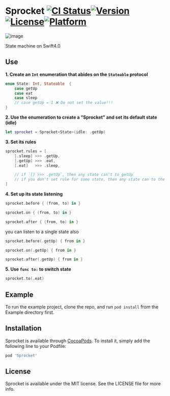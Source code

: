 # Sprocket [![CI Status](http://img.shields.io/travis/Wzxhaha/Sprocket.svg?style=flat)](https://travis-ci.org/Wzxhaha/Sprocket)[![Version](https://img.shields.io/cocoapods/v/Sprocket.svg?style=flat)](http://cocoapods.org/pods/Sprocket)[![License](https://img.shields.io/cocoapods/l/Sprocket.svg?style=flat)](http://cocoapods.org/pods/Sprocket)[![Platform](https://img.shields.io/cocoapods/p/Sprocket.svg?style=flat)](http://cocoapods.org/pods/Sprocket)

![image](https://raw.githubusercontent.com/Wzxhaha/Storehouse/master/Sprocket/Sprocket.png)

State machine on Swift4.0

## Use
**1. Create an `Int` enumeration that abides on the `Stateable` protocol**

```swift
enum State: Int, Stateable  {
    case getUp
    case eat
    case sleep
    // case getUp = 1 ❌ Do not set the value!!!
}
```

**2. Use the enumeration to create a "Sprocket" and set its default state (idle)**

```swift
let sprocket = Sprocket<State>(idle: .getUp)
```

**3. Set its rules**

```swift
sprocket.rules = [
    [.sleep] >>> .getUp,
    [.getUp] >>> .eat,
    [.eat]   >>> .sleep,

    // if `[] >>> .getUp`, then any state can't to getUp
    // if you don't set rule for some state, then any state can to the state
]
```

**4. Set up its state listening**

```swift
sprocket.before { (from, to) in }

sprocket.on { (from, to) in }

sprocket.after { (from, to) in }
```

you can listen to a single state also

```swift
sprocket.before(.getUp) { from in }

sprocket.on(.getUp) { from in }

sprocket.after(.getUp) { from in }
```

**5. Use `func to:` to switch state**

```swift
sprocket.to(.eat)
```

## Example

To run the example project, clone the repo, and run `pod install` from the Example directory first.

## Installation

Sprocket is available through [CocoaPods](http://cocoapods.org). To install
it, simply add the following line to your Podfile:

```ruby
pod 'Sprocket'
```

## License

Sprocket is available under the MIT license. See the LICENSE file for more info.
